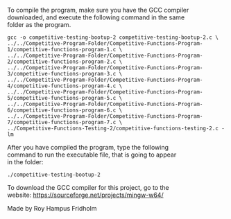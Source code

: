 
To compile the program, make sure you have the GCC compiler  
downloaded, and execute the following command in the same  
folder as the program.

```
gcc -o competitive-testing-bootup-2 competitive-testing-bootup-2.c \
../../Competitive-Program-Folder/Competitive-Functions-Program-1/competitive-functions-program-1.c \
../../Competitive-Program-Folder/Competitive-Functions-Program-2/competitive-functions-program-2.c \
../../Competitive-Program-Folder/Competitive-Functions-Program-3/competitive-functions-program-3.c \
../../Competitive-Program-Folder/Competitive-Functions-Program-4/competitive-functions-program-4.c \
../../Competitive-Program-Folder/Competitive-Functions-Program-5/competitive-functions-program-5.c \
../../Competitive-Program-Folder/Competitive-Functions-Program-6/competitive-functions-program-6.c \
../../Competitive-Program-Folder/Competitive-Functions-Program-7/competitive-functions-program-7.c \
../Competitive-Functions-Testing-2/competitive-functions-testing-2.c -lm
```

After you have compiled the program, type the following  
command to run the executable file, that is going to appear  
in the folder:

```
./competitive-testing-bootup-2
```

To download the GCC compiler for this project, go to the  
website: https://sourceforge.net/projects/mingw-w64/

Made by Roy Hampus Fridholm
